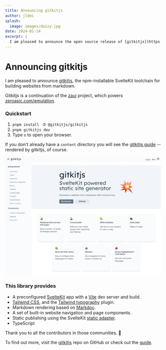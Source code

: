 ```yaml
---
title: Announcing gitkitjs
author: jldec
splash:
  image: images/daisy.jpg
date: 2024-01-14
excerpt: |
  I am pleased to announce the open source release of [gitkitjs](https://github.com/gitkitjs/gitkitjs), the npm-installable SvelteKit toolchain for building websites from markdown.
---
```


# Announcing gitkitjs

I am pleased to announce [gitkitjs](https://github.com/gitkitjs/gitkitjs), the npm-installable SvelteKit toolchain for building websites from markdown.

Gitkitjs is a continuation of the [zaui](https://zaui.zeroasic.com) project, which powers [zeroasic.com/emulation](https://www.zeroasic.com/emulation).

### Quickstart

1. `pnpm install -D @gitkitjs/gitkitjs`
2. `pnpm gitkitjs dev`
3. Type `o` to open your browser.

If you don't already have a `content` directory you will see the [gitkitjs guide](https://gitkitjs.dev/guide/quickstart) -- rendered by gitkitjs, of course.

![gitkitjs screenshot](images/gitkitjs.webp)

### This library provides

- A preconfigured [SvelteKit](https://kit.svelte.dev/docs/introduction) app with a [Vite](https://vitejs.dev/) dev server and build.
- [Tailwind CSS](https://tailwindcss.com/docs/installation), and the [Tailwind typography](https://tailwindcss.com/docs/typography-plugin) plugin.
- Markdown rendering based on [Markdoc](https://github.com/markdoc/markdoc).
- A set of built-in website navigation and page components.
- Static publishing using the SvelteKit [static adapter](https://kit.svelte.dev/docs/adapter-static).
- TypeScript

Thank you to all the contributors in those communities. 🙏

To find out more, visit the [gitkitjs](https://github.com/gitkitjs/gitkitjs) repo on GitHub or check out the [guide](https://gitkitjs.dev/guide/quickstart).